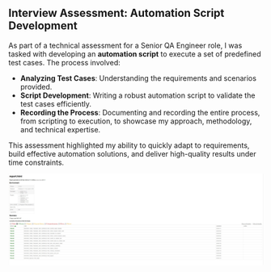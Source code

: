 ## Interview Assessment: Automation Script Development  

As part of a technical assessment for a Senior QA Engineer role, I was tasked with developing an **automation script** to execute a set of predefined test cases. The process involved:  

- **Analyzing Test Cases**: Understanding the requirements and scenarios provided.  
- **Script Development**: Writing a robust automation script to validate the test cases efficiently.  
- **Recording the Process**: Documenting and recording the entire process, from scripting to execution, to showcase my approach, methodology, and technical expertise.  

This assessment highlighted my ability to quickly adapt to requirements, build effective automation solutions, and deliver high-quality results under time constraints. 

![Test_Report](https://github.com/swamikamal/Indee.tv-Assessment-/blob/master/Test_Report.jpg)
